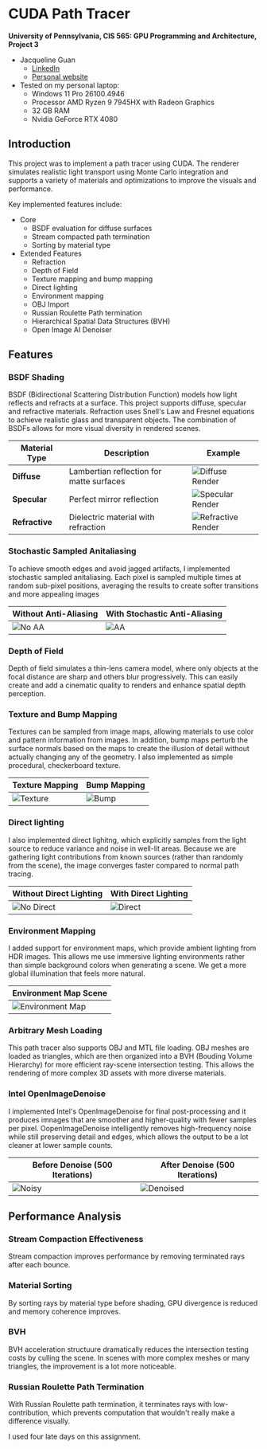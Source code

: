 # CUDA Path Tracer

**University of Pennsylvania, CIS 565: GPU Programming and Architecture, Project 3**

- Jacqueline Guan
  - [LinkedIn](https://www.linkedin.com/in/jackie-guan/)
  - [Personal website](https://jyguan18.github.io/)
- Tested on my personal laptop:
  - Windows 11 Pro 26100.4946
  - Processor AMD Ryzen 9 7945HX with Radeon Graphics
  - 32 GB RAM
  - Nvidia GeForce RTX 4080

## Introduction

This project was to implement a path tracer using CUDA. The renderer simulates realistic light transport using Monte Carlo integration and supports a variety of materials and optimizations to improve the visuals and performance.

Key implemented features include:

- Core
  - BSDF evaluation for diffuse surfaces
  - Stream compacted path termination
  - Sorting by material type
- Extended Features
  - Refraction
  - Depth of Field
  - Texture mapping and bump mapping
  - Direct lighting
  - Environment mapping
  - OBJ Import
  - Russian Roulette Path termination
  - Hierarchical Spatial Data Structures (BVH)
  - Open Image AI Denoiser

## Features

### BSDF Shading

BSDF (Bidirectional Scattering Distribution Function) models how light reflects and refracts at a surface. This project supports diffuse, specular and refractive materials. Refraction uses Snell's Law and Fresnel equations to achieve realistic glass and transparent objects. The combination of BSDFs allows for more visual diversity in rendered scenes.

| Material Type  | Description                              | Example                                |
| -------------- | ---------------------------------------- | -------------------------------------- |
| **Diffuse**    | Lambertian reflection for matte surfaces | ![Diffuse Render](images/diffuse.png)  |
| **Specular**   | Perfect mirror reflection                | ![Specular Render](images/spec.png)    |
| **Refractive** | Dielectric material with refraction      | ![Refractive Render](images/glass.png) |

### Stochastic Sampled Anitaliasing

To achieve smooth edges and avoid jagged artifacts, I implemented stochastic sampled anitaliasing. Each pixel is sampled multiple times at random sub-pixel positions, averaging the results to create softer transitions and more appealing images

| Without Anti-Aliasing      | With Stochastic Anti-Aliasing |
| -------------------------- | ----------------------------- |
| ![No AA](images/no_aa.png) | ![AA](images/aa.png)          |

### Depth of Field

Depth of field simulates a thin-lens camera model, where only objects at the focal distance are sharp and others blur progressively. This can easily create and add a cinematic quality to renders and enhance spatial depth perception.

### Texture and Bump Mapping

Textures can be sampled from image maps, allowing materials to use color and pattern information from images. In addition, bump maps perturb the surface normals based on the maps to create the illusion of detail without actually changing any of the geometry. I also implemented as simple procedural, checkerboard texture.

| Texture Mapping                 | Bump Mapping              |
| ------------------------------- | ------------------------- |
| ![Texture](path/to/texture.png) | ![Bump](path/to/bump.png) |

### Direct lighting

I also implemented direct lighitng, which explicitly samples from the light source to reduce variance and noise in well-lit areas. Because we are gathering light contributions from known sources (rather than randomly from the scene), the image converges faster compared to normal path tracing.

| Without Direct Lighting            | With Direct Lighting          |
| ---------------------------------- | ----------------------------- |
| ![No Direct](path/to/nodirect.png) | ![Direct](path/to/direct.png) |

### Environment Mapping

I added support for environment maps, which provide ambient lighting from HDR images. This allows me use immersive lighting environments rather than simple background colors when generating a scene. We get a more global illumination that feels more natural.

| Environment Map Scene              |
| ---------------------------------- |
| ![Environment Map](images/env.png) |

### Arbitrary Mesh Loading

This path tracer also supports OBJ and MTL file loading.
OBJ meshes are loaded as triangles, which are then organized into a BVH (Bouding Volume Hierarchy) for more efficient ray-scene intersection testing. This allows the rendering of more complex 3D assets with more diverse materials.

### Intel OpenImageDenoise

I implemented Intel's OpenImageDenoise for final post-processing and it produces imnages that are smoother and higher-quality with fewer samples per pixel. OopenImageDenoise intelligently removes high-frequency noise while still preserving detail and edges, which allows the output to be a lot cleaner at lower sample counts.

| Before Denoise (500 Iterations) | After Denoise (500 Iterations)  |
| ------------------------------- | ------------------------------- |
| ![Noisy](iamges/noise.png)      | ![Denoised](images/denoise.png) |

## Performance Analysis

### Stream Compaction Effectiveness

Stream compaction improves performance by removing terminated rays after each bounce.

### Material Sorting

By sorting rays by material type before shading, GPU divergence is reduced and memory coherence improves.

### BVH

BVH acceleration structuure dramatically reduces the intersection testing costs by culling the scene. In scenes with more complex meshes or many triangles, the improvement is a lot more noticeable.

### Russian Roulette Path Termination

With Russian Roulette path termination, it terminates rays with low-contribution, which prevents computation that wouldn't really make a difference visually.

I used four late days on this assignment.
